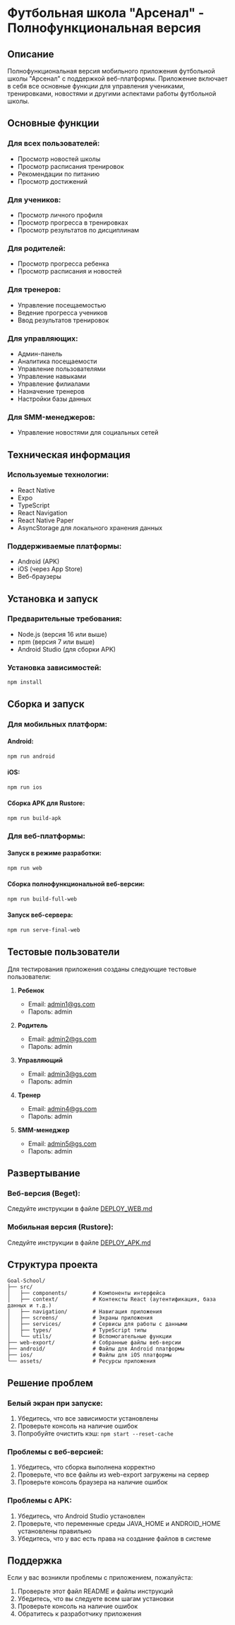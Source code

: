 # Футбольная школа "Арсенал" - Полнофункциональная версия

## Описание

Полнофункциональная версия мобильного приложения футбольной школы "Арсенал" с поддержкой веб-платформы. Приложение включает в себя все основные функции для управления учениками, тренировками, новостями и другими аспектами работы футбольной школы.

## Основные функции

### Для всех пользователей:

- Просмотр новостей школы
- Просмотр расписания тренировок
- Рекомендации по питанию
- Просмотр достижений

### Для учеников:

- Просмотр личного профиля
- Просмотр прогресса в тренировках
- Просмотр результатов по дисциплинам

### Для родителей:

- Просмотр прогресса ребенка
- Просмотр расписания и новостей

### Для тренеров:

- Управление посещаемостью
- Ведение прогресса учеников
- Ввод результатов тренировок

### Для управляющих:

- Админ-панель
- Аналитика посещаемости
- Управление пользователями
- Управление навыками
- Управление филиалами
- Назначение тренеров
- Настройки базы данных

### Для SMM-менеджеров:

- Управление новостями для социальных сетей

## Техническая информация

### Используемые технологии:

- React Native
- Expo
- TypeScript
- React Navigation
- React Native Paper
- AsyncStorage для локального хранения данных

### Поддерживаемые платформы:

- Android (APK)
- iOS (через App Store)
- Веб-браузеры

## Установка и запуск

### Предварительные требования:

- Node.js (версия 16 или выше)
- npm (версия 7 или выше)
- Android Studio (для сборки APK)

### Установка зависимостей:

```bash
npm install
```

## Сборка и запуск

### Для мобильных платформ:

#### Android:

```bash
npm run android
```

#### iOS:

```bash
npm run ios
```

#### Сборка APK для Rustore:

```bash
npm run build-apk
```

### Для веб-платформы:

#### Запуск в режиме разработки:

```bash
npm run web
```

#### Сборка полнофункциональной веб-версии:

```bash
npm run build-full-web
```

#### Запуск веб-сервера:

```bash
npm run serve-final-web
```

## Тестовые пользователи

Для тестирования приложения созданы следующие тестовые пользователи:

1. **Ребенок**

   - Email: admin1@gs.com
   - Пароль: admin

2. **Родитель**

   - Email: admin2@gs.com
   - Пароль: admin

3. **Управляющий**

   - Email: admin3@gs.com
   - Пароль: admin

4. **Тренер**

   - Email: admin4@gs.com
   - Пароль: admin

5. **SMM-менеджер**
   - Email: admin5@gs.com
   - Пароль: admin

## Развертывание

### Веб-версия (Beget):

Следуйте инструкции в файле [DEPLOY_WEB.md](DEPLOY_WEB.md)

### Мобильная версия (Rustore):

Следуйте инструкции в файле [DEPLOY_APK.md](DEPLOY_APK.md)

## Структура проекта

```
Goal-School/
├── src/
│   ├── components/        # Компоненты интерфейса
│   ├── context/           # Контексты React (аутентификация, база данных и т.д.)
│   ├── navigation/        # Навигация приложения
│   ├── screens/           # Экраны приложения
│   ├── services/          # Сервисы для работы с данными
│   ├── types/             # TypeScript типы
│   └── utils/             # Вспомогательные функции
├── web-export/            # Собранные файлы веб-версии
├── android/               # Файлы для Android платформы
├── ios/                   # Файлы для iOS платформы
└── assets/                # Ресурсы приложения
```

## Решение проблем

### Белый экран при запуске:

1. Убедитесь, что все зависимости установлены
2. Проверьте консоль на наличие ошибок
3. Попробуйте очистить кэш: `npm start --reset-cache`

### Проблемы с веб-версией:

1. Убедитесь, что сборка выполнена корректно
2. Проверьте, что все файлы из web-export загружены на сервер
3. Проверьте консоль браузера на наличие ошибок

### Проблемы с APK:

1. Убедитесь, что Android Studio установлен
2. Проверьте, что переменные среды JAVA_HOME и ANDROID_HOME установлены правильно
3. Убедитесь, что у вас есть права на создание файлов в системе

## Поддержка

Если у вас возникли проблемы с приложением, пожалуйста:

1. Проверьте этот файл README и файлы инструкций
2. Убедитесь, что вы следуете всем шагам установки
3. Проверьте консоль на наличие ошибок
4. Обратитесь к разработчику приложения
